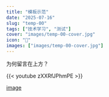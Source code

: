```yaml
---
title: "模板示范"
date: "2025-07-16"
slug: "temp-00"
tags: ["技术学习", "测试"]
cover: "images/temp-00-cover.jpg"
icon: "📁"
images: ["images/temp-00-cover.jpg"]
---
```

为何留言在上方？



{{< youtube zXXRfJPhmPE >}}


[image](https://prod-files-secure.s3.us-west-2.amazonaws.com/112d0858-5090-4d34-a606-b75eb8d65fd2/b110fffe-d8dc-4f51-990e-749f6cc413f6/M2U00785.mpg?X-Amz-Algorithm=AWS4-HMAC-SHA256&X-Amz-Content-Sha256=UNSIGNED-PAYLOAD&X-Amz-Credential=ASIAZI2LB466SZTHVMWX%2F20250724%2Fus-west-2%2Fs3%2Faws4_request&X-Amz-Date=20250724T153444Z&X-Amz-Expires=3600&X-Amz-Security-Token=IQoJb3JpZ2luX2VjEAcaCXVzLXdlc3QtMiJHMEUCIAn05McRTrdtlPEHQNINdZm0gHJiMH0dizm0rHvycwbjAiEAqWB3dUhQ%2BXBi1r4W%2BbcULp95EE56mr5%2B4yS7YNabLXIq%2FwMIMBAAGgw2Mzc0MjMxODM4MDUiDF48POlZ%2FMMCddXgQircA5FGD1cuDE55tuNi9gesKmXrcS3Rex4djoo66h4%2FZyhGAWjvhOazloIoRBy33ZQbhaCyQ3CZy1v4rU%2B38owv4ov%2BT2DzVYoaXKAjhNHJ73RUGwJ7GOE1JRBHJRQ0NP9lcJUEhR%2FQEyTwu6tohu4zyJzEsPHhUdxUMQ4XEUvBE6Yn1AR%2FbWNch2MoIWOc77CEcGz8dZqotJoP8gOs%2BcJ1H5r1trIN2KQiHYe5%2FBBmx2ZZIbNxF5PSV4dCU7PJEz9iGgXY8RPdTqHeApdSTY1McOD941XGJQWKwBLH5LDr7vZNMJA%2FTSOR1hJa%2FH29Tdygk9iK2aDxZ9jxQtRWcZU%2BL3R%2Bc0bNy0lKcHz5P%2B64UQpWvSBZhgNrXfaqKG87OzwYSaqkJGfi%2FmtnaXOxZ7IWfIEE4iqQaSLPUOYSMyvfWYpd5Qb9lich7Hg9emS2VFmIgzo9UPyGTvIOKFlSEsRfoI%2FY2F8k1hJuc5mdMTJqL%2Fg3U9Iohl9wkuMvjICOUa14j2PCKrPjH5dMWMlg3Gf%2FAXw8kXYC1oobwDgHuxVc6YQTdsX%2FYRGasGlMKsdOSztcs1nvzaoJ9xp%2F9tiajC45DaUzE5ENDw%2Bsh5%2Frdit7CT7j3mP%2FMm2D8O1%2BldGhMPeUicQGOqUBf8H%2FIDITbrAd8e4%2B%2BS64R5I%2Fd%2Fhe6P9orekc2xj9wP4gP%2FujmbePjOh5xKQ2tRmhnrJziJQ796lE87141wiDRCf7gY4a0a%2ByNbGsxSXQPnVfvBkiacNLXnzipvV7l7mH%2BkaJTe23YURv9ckhCYJrCSdmZkQjOG5vRr7VXbQtmT2E2xgAb2g0oO1DZfQ51i3pK7w0jl%2Fiwqo9uESuSL4nQkL0C2%2FV&X-Amz-Signature=ae6fcd3972a0807f288995eff790643880c4e9eb8e3864e5a892b1c75c31dbfa&X-Amz-SignedHeaders=host&x-amz-checksum-mode=ENABLED&x-id=GetObject)

